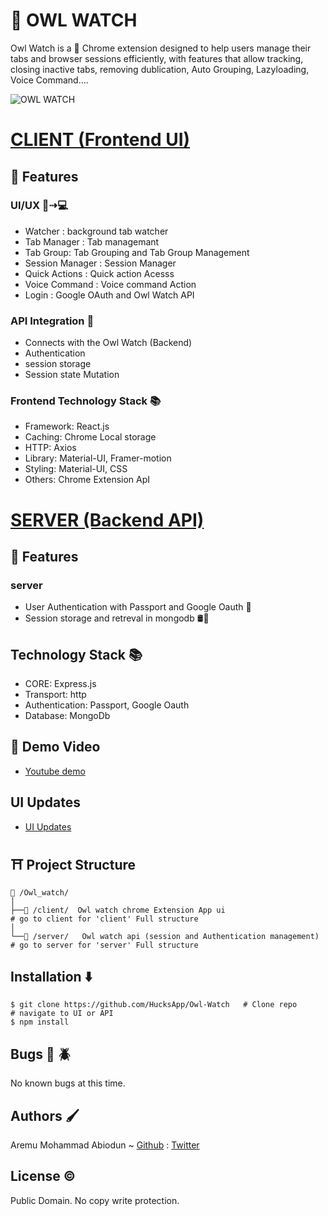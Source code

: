 #  🦉 OWL WATCH  
Owl Watch is a  🧩 Chrome extension designed to help users manage their tabs and browser sessions efficiently, with features that allow tracking, closing inactive tabs, removing dublication, Auto Grouping, Lazyloading, Voice Command....

![OWL WATCH](https://github.com/user-attachments/assets/dff2ca9d-0d7e-4579-b427-6bdb205ef769)
# [CLIENT  (Frontend UI)](./client) 
## 🧰 Features
### UI/UX 📱⇢💻

* Watcher : background tab watcher
* Tab Manager : Tab managemant
* Tab Group: Tab Grouping and Tab Group Management
* Session Manager : Session Manager
* Quick Actions : Quick action Acesss
* Voice Command : Voice command Action
* Login : Google OAuth and Owl Watch API
### API Integration 🚀
- Connects with the Owl Watch (Backend)
- Authentication
- session storage
- Session state Mutation
### Frontend Technology Stack 📚
* Framework: React.js
* Caching: Chrome Local storage
* HTTP: Axios
* Library: Material-UI, Framer-motion
* Styling: Material-UI, CSS
* Others: Chrome Extension ApI

#  [SERVER (Backend API)](./server)
## 🧰 Features
### server
  - User Authentication with Passport and Google Oauth 🔐
  - Session storage and retreval in mongodb 🛢🔄
## Technology Stack 📚
- CORE: Express.js
- Transport: http
- Authentication: Passport, Google Oauth
- Database: MongoDb


## 🎥 Demo Video
*  [Youtube demo](https://www.youtube.com/watch?v=vmEDoCKFEvg "owl_watch")
## UI Updates
* [UI Updates](https://drive.google.com/file/d/1EgIq9iFjR_B1EOv-OxItR1Mm6qxPQlxb/view?usp=sharing)



## ⛩ Project Structure
```
📁 /Owl_watch/
│
├──📁 /client/  Owl watch chrome Extension App ui                        # go to client for 'client' Full structure                              
│     
└──📁 /server/   Owl watch api (session and Authentication management)   # go to server for 'server' Full structure      
```

## Installation ⬇️
```
$ git clone https://github.com/HucksApp/Owl-Watch   # Clone repo
# navigate to UI or API 
$ npm install    
```

## Bugs 🐛 🪲
No known bugs at this time. 

## Authors 🖌
Aremu Mohammad Abiodun ~ [Github](https://github.com/Hucksapp) : [Twitter](https://twitter.com/hucks_jake)  

## License ©
Public Domain. No copy write protection. 
